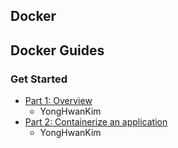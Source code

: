 ## Docker

## Docker Guides

### Get Started

- [Part 1: Overview](https://github.com/yeonise/daily-code-snippets/blob/main/Docker/Guides/GetStarted/Overview.md)
    - YongHwanKim
- [Part 2: Containerize an application](https://github.com/yonghwankim-dev/daily-code-snippets/blob/main/Docker/Guides/GetStarted/2-Containerize-an-application.md)
    - YongHwanKim


